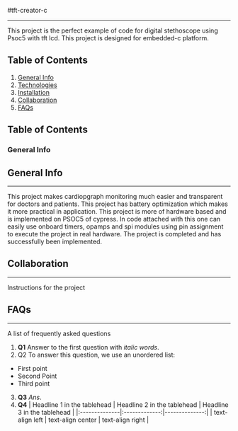 #tft-creator-c
***
This project is the perfect example of code for digital stethoscope using Psoc5 with tft lcd. This project is designed for embedded-c platform.
## Table of Contents
1. [General Info](#general-info)
2. [Technologies](#technologies)
3. [Installation](#installation)
4. [Collaboration](#collaboration)
5. [FAQs](#faqs)
## Table of Contents
<a name="general-info"></a>
### General Info
## General Info
***
This project makes cardiopgraph monitoring much easier and transparent for doctors and patients.
This project has battery optimization which makes it more practical in application.
This project is more of hardware based and is implemented on PSOC5 of cypress. In code attached with this one can easily use onboard timers, opamps and 
spi modules using pin assignment to execute the project in real hardware. The project is completed and has successfully been implemented.
## Collaboration
***
Instructions for the project
## FAQs
***
A list of frequently asked questions
1. **Q1**
Answer to the first question with _italic words_. 
2. Q2 
To answer this question, we use an unordered list:
* First point
* Second Point
* Third point
3. **Q3**
*Ans*.
4. **Q4**
| Headline 1 in the tablehead | Headline 2 in the tablehead | Headline 3 in the tablehead |
|:--------------|:-------------:|--------------:|
| text-align left | text-align center | text-align right |
